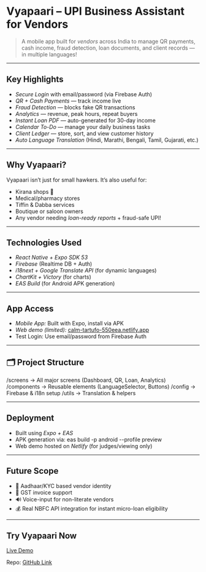 #  Vyapaari – UPI Business Assistant for Vendors

>  A mobile app built for *vendors* across India to manage QR payments, cash income, fraud detection, loan documents, and client records — in multiple languages!

---

## Key Highlights

-  *Secure Login* with email/password (via Firebase Auth)
-  *QR + Cash Payments* — track income live
-  *Fraud Detection* — blocks fake QR transactions
-  *Analytics* — revenue, peak hours, repeat buyers
-  *Instant Loan PDF* — auto-generated for 30-day income
-  *Calendar To-Do* — manage your daily business tasks
-  *Client Ledger* — store, sort, and view customer history
-  *Auto Language Translation* (Hindi, Marathi, Bengali, Tamil, Gujarati, etc.)

---

## Why Vyapaari?

Vyapaari isn’t just for small hawkers. It’s also useful for:
- Kirana shops 🛒
- Medical/pharmacy stores 
- Tiffin & Dabba services 
- Boutique or saloon owners 
- Any vendor needing *loan-ready reports* + fraud-safe UPI!

---

##  Technologies Used

- *React Native + Expo SDK 53*
- *Firebase* (Realtime DB + Auth)
- *i18next + Google Translate API* (for dynamic languages)
- *ChartKit + Victory* (for charts)
- *EAS Build* (for Android APK generation)

---

##  App Access

-  *Mobile App:* Built with Expo, install via APK
-  *Web demo (limited):* [calm-tartufo-550eea.netlify.app](https://calm-tartufo-550eea.netlify.app)
-  Test Login: Use email/password from Firebase Auth

---

## 🗂 Project Structure


/screens       → All major screens (Dashboard, QR, Loan, Analytics)
/components    → Reusable elements (LanguageSelector, Buttons)
/config        → Firebase & i18n setup
/utils         → Translation & helpers


---

##  Deployment

- Built using *Expo + EAS*
- APK generation via: eas build -p android --profile preview
- Web demo hosted on *Netlify* (for judges/viewing only)

---

##  Future Scope

- 🔗 Aadhaar/KYC based vendor identity
- 🧾 GST invoice support
- 🔊 Voice-input for non-literate vendors
- 💰 Real NBFC API integration for instant micro-loan eligibility

---

##  Try Vyapaari Now

 [Live Demo](https://calm-tartufo-550eea.netlify.app)  

 Repo: [GitHub Link](https://github.com/Randomlyclueless/Project0.02)
